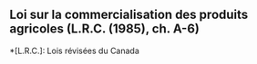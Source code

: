## Loi sur la commercialisation des produits agricoles (L.R.C. (1985), ch. A-6)
  *[L.R.C.]: Lois révisées du Canada
